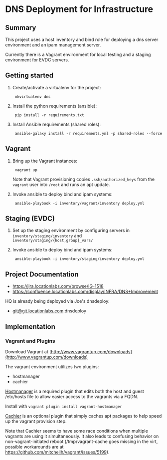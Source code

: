 # DNS Deployment for Infrastructure

## Summary

This project uses a host inventory and bind role for deploying a dns
server environment and an ipam management server.

Currently there is a Vagrant environment for local testing and a staging environment for EVDC servers.

## Getting started

1. Create/activate a virtualenv for the project:

        mkvirtualenv dns

2. Install the python requirements (ansible):

        pip install -r requirements.txt

3. Install Ansible requirements (shared roles):

        ansible-galaxy install -r requirements.yml -p shared-roles --force

## Vagrant

1. Bring up the Vagrant instances:

        vagrant up

   Note that Vagrant provisioning copies `.ssh/authorized_keys` from the `vagrant` user into `/root`
   and runs an apt update.

2. Invoke ansible to deploy bind and ipam systems:

        ansible-playbook -i inventory/vagrant/inventory deploy.yml

## Staging (EVDC)

1. Set up the staging environment by configuring servers in `inventory/staging/inventory`
   and `inventory/staging/{host,group}_vars/`

2. Invoke ansible to deploy bind and ipam systems:

        ansible-playbook -i inventory/staging/inventory deploy.yml

## Project Documentation

* https://jira.locationlabs.com/browse/IG-1518
* https://confluence.locationlabs.com/display/INFRA/DNS+Improvement

HQ is already being deployed via Joe's dnsdeploy:
* git@git.locationlabs.com:dnsdeploy

## Implementation

### Vagrant and Plugins

Download Vagrant at [http://www.vagrantup.com/downloads](http://www.vagrantup.com/downloads)

The vagrant environment utilizes two plugins:

* hostmanager
* cachier

[Hostmanager](https://github.com/smdahlen/vagrant-hostmanager) is a required plugin that edits both the host and guest /etc/hosts file to allow easier access to the vagrants via a FQDN.

Install with `vagrant plugin install vagrant-hostmanager`

[Cachier](https://github.com/fgrehm/vagrant-cachier) is an optional plugin that simply caches apt packages to help speed up the vagrant provision step.

Note that Cachier seems to have some race conditions when multiple vagrants are using it
simultaneously.  It also leads to confusing behavior on non-vagrant-initiated reboot
(/tmp/vagrant-cache goes missing in the virt, possible workarounds are at
https://github.com/mitchellh/vagrant/issues/5199).
